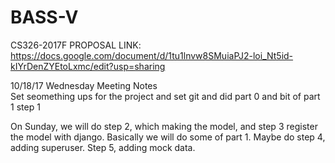     

# BASS-V
CS326-2017F 
PROPOSAL LINK: https://docs.google.com/document/d/1tu1lnvw8SMuiaPJ2-loi_Nt5id-kIYrDenZYEtoLxmc/edit?usp=sharing

 
 
 10/18/17 Wednesday Meeting Notes <br />
 Set seomething ups for the project and set git and did part 0 and bit of part 1 step 1 <br />
 
 On Sunday, we will do step 2, which making the model, and step 3 register the model with django. Basically we will do some of part 1. Maybe do step 4, adding superuser. Step 5, adding mock data. 
